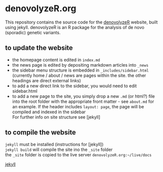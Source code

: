 # denovolyzeR.org
This repository contains the source code for the [denovolyzeR] website, built using jekyll.
denovolyzeR is an R package for the analysis of de novo (sporadic) genetic variants.

## to update the website
- the homepage content is edited in `index.md`
- the news page is edited by depositing markdown articles into `_news`
- the sidebar menu structure is embedded in `_includes/sidebar.html`   
(currently home / about / news are pages within the site.  the other headings are direct external links)
- to add a new direct link to the sidebar, you would need to edit sidebar.html 
- to add a new page to the site, you simply drop a new `.md` (or html?) file into the root folder with the appropriate front matter - see `about.md` for an example.  If the header includes `layout: page`, the page will be compiled and indexed in the sidebar  
For further info on site structure see [jekyll]  

## to compile the website
`jekyll` must be installed (instructions for [jekyll])   
`jekyll build` will compile the site ino the `_site` folder  
the `_site` folder is copied to the live server `denovolyzeR.org:~/live/docs`  


[denovolyzeR]: http://denovolyzeR.org
[jekyll](https://jekyllrb.com)
